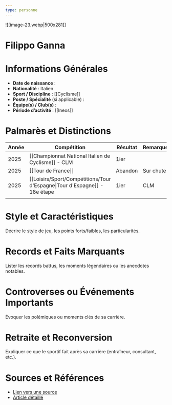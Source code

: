 ```yaml
---
type: personne
---
```

![[image-23.webp|500x281]]
# Filippo Ganna

# Informations Générales
- **Date de naissance** :  
- **Nationalité** :  Italien
- **Sport / Discipline** : [[Cyclisme]] 
- **Poste / Spécialité** (si applicable) :  
- **Équipe(s) / Club(s)** :  
- **Période d’activité** :  [[Ineos]]

# Palmarès et Distinctions
| Année | Compétition                                                               | Résultat | Remarque  |
| ----- | ------------------------------------------------------------------------- | -------- | --------- |
| 2025  | [[Championnat National Italien de Cyclisme]] - CLM                        | 1ier     |           |
| 2025  | [[Tour de France]]                                                        | Abandon  | Sur chute |
| 2025  | [[Loisirs/Sport/Compétitions/Tour d'Espagne\|Tour d'Espagne]] - 18e étape | 1ier     | CLM       |
|       |                                                                           |          |           |

# Style et Caractéristiques
Décrire le style de jeu, les points forts/faibles, les particularités.

# Records et Faits Marquants
Lister les records battus, les moments légendaires ou les anecdotes notables.

# Controverses ou Événements Importants
Évoquer les polémiques ou moments clés de sa carrière.

# Retraite et Reconversion
Expliquer ce que le sportif fait après sa carrière (entraîneur, consultant, etc.).

# Sources et Références
- [Lien vers une source](#)
- [Article détaillé](#)
